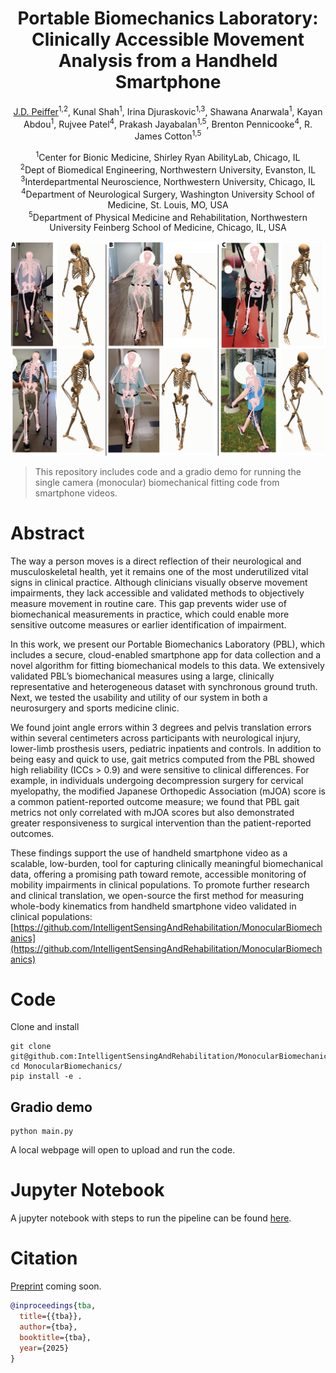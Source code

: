 <div align="center">

# Portable Biomechanics Laboratory: Clinically Accessible Movement Analysis from a Handheld Smartphone

[J.D. Peiffer](https://www.sralab.org/researchers/jd-peiffer)<sup>1,2</sup>, Kunal Shah<sup>1</sup>, Irina Djuraskovic<sup>1,3</sup>, Shawana Anarwala<sup>1</sup>, Kayan Abdou<sup>1</sup>, Rujvee Patel<sup>4</sup>, Prakash Jayabalan<sup>1,5</sup>, Brenton Pennicooke<sup>4</sup>, R. James Cotton<sup>1,5</sup>

<sup>1</sup>Center for Bionic Medicine, Shirley Ryan AbilityLab, Chicago, IL<br>
<sup>2</sup>Dept of Biomedical Engineering, Northwestern University, Evanston, IL<br>
<sup>3</sup>Interdepartmental Neuroscience, Northwestern University, Chicago, IL<br>
<sup>4</sup>Department of Neurological Surgery, Washington University School of Medicine, St. Louis, MO, USA<br>
<sup>5</sup>Department of Physical Medicine and Rehabilitation, Northwestern University Feinberg School of Medicine, Chicago, IL, USA<br>

</div>
<img src="overlay_fig.png" width="800">

> This repository includes code and a gradio demo for running the single camera (monocular) biomechanical fitting code from smartphone videos.

# Abstract
The way a person moves is a direct reflection of their neurological and musculoskeletal health, yet it remains one of the most underutilized vital signs in clinical practice. Although clinicians visually observe movement impairments, they lack accessible and validated methods to objectively measure movement in routine care. This gap prevents wider use of biomechanical measurements in practice, which could enable more sensitive outcome measures or earlier identification of impairment.

In this work, we present our Portable Biomechanics Laboratory (PBL), which includes a secure, cloud-enabled smartphone app for data collection and a novel algorithm for fitting biomechanical models to this data. We extensively validated PBL’s biomechanical measures using a large, clinically representative and heterogeneous dataset with synchronous ground truth. Next, we tested the usability and utility of our system in both a neurosurgery and sports medicine clinic.

We found joint angle errors within 3 degrees and pelvis translation errors within several centimeters across participants with neurological injury, lower-limb prosthesis users, pediatric inpatients and controls. In addition to being easy and quick to use, gait metrics computed from the PBL showed high reliability (ICCs > 0.9) and were sensitive to clinical differences. For example, in individuals undergoing decompression surgery for cervical myelopathy, the modified Japanese Orthopedic Association (mJOA) score is a common patient-reported outcome measure; we found that PBL gait metrics not only correlated with mJOA scores but also demonstrated greater responsiveness to surgical intervention than the patient-reported outcomes.

These findings support the use of handheld smartphone video as a scalable, low-burden, tool for capturing clinically meaningful biomechanical data, offering a promising path toward remote, accessible monitoring of mobility impairments in clinical populations. To promote further research and clinical translation, we open-source the first method for measuring whole-body kinematics from handheld smartphone video validated in clinical populations: [https://github.com/IntelligentSensingAndRehabilitation/MonocularBiomechanics](https://github.com/IntelligentSensingAndRehabilitation/MonocularBiomechanics)

# Code
Clone and install
```
git clone git@github.com:IntelligentSensingAndRehabilitation/MonocularBiomechanics.git
cd MonocularBiomechanics/
pip install -e .
```
## Gradio demo
```
python main.py
```
A local webpage will open to upload and run the code.

# Jupyter Notebook
A jupyter notebook with steps to run the pipeline can be found [here](https://github.com/IntelligentSensingAndRehabilitation/MonocularBiomechanics/blob/main/monocular-demo.ipynb).

# Citation
[Preprint](https://drive.google.com/file/d/1WIdqdYQ3UaBXbTYgQ0npmWYYGMHwvJ6E/view?usp=sharing) coming soon.
```bibtex
@inproceedings{tba,
  title={{tba}},
  author={tba},
  booktitle={tba},
  year={2025}
}
```
